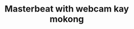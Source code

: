 ---
layout: post
title: Masterbeat with webcam kay mokong
duration: '14:09'
view: 205
rate: 2
video: 'https://flashservice.xvideos.com/embedframe/6293494'
category: 
 - pinay
 - pov
tags: 
 - pinay-sex
 - nagparaos
 - nene
 - jackpot
 - flawless
 - masterbeat
 - webcam
 - show
priority: 0.9
changefreq: daily
---